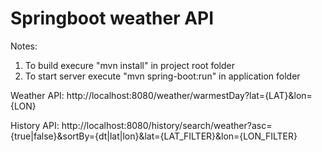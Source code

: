 # Springboot weather API

Notes:
1. To build execure "mvn install" in project root folder 
2. To start server execute "mvn spring-boot:run" in application folder

Weather API:
http://localhost:8080/weather/warmestDay?lat={LAT}&lon={LON}

History API:
http://localhost:8080/history/search/weather?asc={true|false}&sortBy={dt|lat|lon}&lat={LAT_FILTER}&lon={LON_FILTER}
